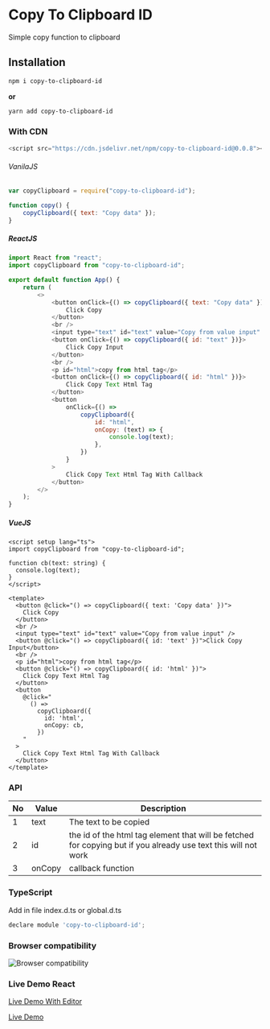 # Copy To Clipboard ID

Simple copy function to clipboard

## Installation

```bash
npm i copy-to-clipboard-id
```

**or**

```bash
yarn add copy-to-clipboard-id
```
### With CDN
```javascript
<script src="https://cdn.jsdelivr.net/npm/copy-to-clipboard-id@0.0.8"></script>
```

###### VanilaJS

```javascript
var copyClipboard = require("copy-to-clipboard-id");

function copy() {
    copyClipboard({ text: "Copy data" });
}
```

##### ReactJS

```javascript
import React from "react";
import copyClipboard from "copy-to-clipboard-id";

export default function App() {
    return (
        <>
            <button onClick={() => copyClipboard({ text: "Copy data" })}>
                Click Copy
            </button>
            <br />
            <input type="text" id="text" value="Copy from value input" />
            <button onClick={() => copyClipboard({ id: "text" })}>
                Click Copy Input
            </button>
            <br />
            <p id="html">copy from html tag</p>
            <button onClick={() => copyClipboard({ id: "html" })}>
                Click Copy Text Html Tag
            </button>
            <button
                onClick={() =>
                    copyClipboard({
                        id: "html",
                        onCopy: (text) => {
                            console.log(text);
                        },
                    })
                }
            >
                Click Copy Text Html Tag With Callback
            </button>
        </>
    );
}
```

##### VueJS
```
<script setup lang="ts">
import copyClipboard from "copy-to-clipboard-id";

function cb(text: string) {
  console.log(text);
}
</script>

<template>
  <button @click="() => copyClipboard({ text: 'Copy data' })">
    Click Copy
  </button>
  <br />
  <input type="text" id="text" value="Copy from value input" />
  <button @click="() => copyClipboard({ id: 'text' })">Click Copy Input</button>
  <br />
  <p id="html">copy from html tag</p>
  <button @click="() => copyClipboard({ id: 'html' })">
    Click Copy Text Html Tag
  </button>
  <button
    @click="
      () =>
        copyClipboard({
          id: 'html',
          onCopy: cb,
        })
    "
  >
    Click Copy Text Html Tag With Callback
  </button>
</template>
```

### API
No | Value | Description
--- | --- | ---
1 | text | The text to be copied
2 | id | the id of the html tag element that will be fetched for copying but if you already use text this will not work
3 | onCopy | callback function

### TypeScript
Add in file index.d.ts or global.d.ts

```javascript
declare module 'copy-to-clipboard-id';
```
### Browser compatibility
![Browser compatibility](https://drive.google.com/uc?export=view&id=12JkQgDvbiMJZByuzrEbJXsSRBfIvS033)

### Live Demo React
[Live Demo With Editor](https://stackblitz.com/edit/react-ts-yeygse?file=App.tsx) 
<br/>

[Live Demo](https://react-ts-yeygse.stackblitz.io) 